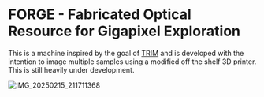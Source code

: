 # FORGE - Fabricated Optical Resource for Gigapixel Exploration
This is a machine inspired by the goal of [TRIM](https://github.com/UAA-Robo/tree-ring) and is developed with the intention to image multiple samples using a modified off the shelf 3D printer. This is still heavily under development.

![IMG_20250215_211711368](https://github.com/user-attachments/assets/29140df4-7a33-4664-9597-3f28265b40e5)
